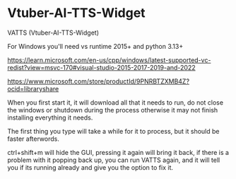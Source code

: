 # Vtuber-AI-TTS-Widget
VATTS (Vtuber-AI-TTS-Widget)

For Windows you'll need vs runtime 2015+ and python 3.13+

https://learn.microsoft.com/en-us/cpp/windows/latest-supported-vc-redist?view=msvc-170#visual-studio-2015-2017-2019-and-2022

https://www.microsoft.com/store/productId/9PNRBTZXMB4Z?ocid=libraryshare

When you first start it, it will download all that it needs to run, do not close the windows or shutdown during the process otherwise it may not finish installing everything it needs. 

The first thing you type will take a while for it to process, but it should be faster afterwords.

ctrl+shift+m will hide the GUI, pressing it again will bring it back, if there is a problem with it popping back up, you can run VATTS again, and it will tell you if its running already and give you the option to fix it.
